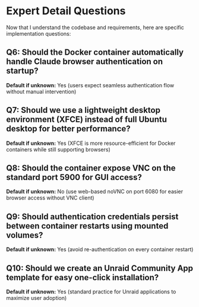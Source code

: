 # Expert Detail Questions

Now that I understand the codebase and requirements, here are specific implementation questions:

## Q6: Should the Docker container automatically handle Claude browser authentication on startup?
**Default if unknown:** Yes (users expect seamless authentication flow without manual intervention)

## Q7: Should we use a lightweight desktop environment (XFCE) instead of full Ubuntu desktop for better performance?
**Default if unknown:** Yes (XFCE is more resource-efficient for Docker containers while still supporting browsers)

## Q8: Should the container expose VNC on the standard port 5900 for GUI access?
**Default if unknown:** No (use web-based noVNC on port 6080 for easier browser access without VNC client)

## Q9: Should authentication credentials persist between container restarts using mounted volumes?
**Default if unknown:** Yes (avoid re-authentication on every container restart)

## Q10: Should we create an Unraid Community App template for easy one-click installation?
**Default if unknown:** Yes (standard practice for Unraid applications to maximize user adoption)